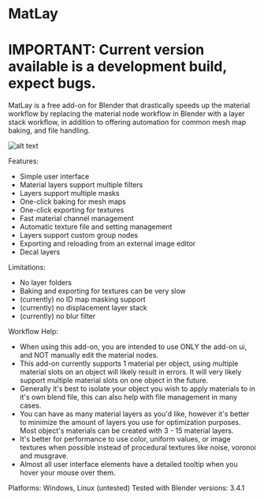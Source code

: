 # MatLay

# IMPORTANT: Current version available is a development build, expect bugs.

MatLay is a free add-on for Blender that drastically speeds up the material workflow by replacing the material node workflow in Blender with a layer stack workflow, in addition to offering automation for common mesh map baking, and file handling.

![alt text](https://raw.githubusercontent.com/LoganFairbairn/matlay/main/ExampleScreenShot.png?raw=true)

Features:
- Simple user interface
- Material layers support multiple filters
- Layers support multiple masks
- One-click baking for mesh maps
- One-click exporting for textures
- Fast material channel management
- Automatic texture file and setting management
- Layers support custom group nodes
- Exporting and reloading from an external image editor
- Decal layers

Limitations:
- No layer folders
- Baking and exporting for textures can be very slow
- (currently) no ID map masking support
- (currently) no displacement layer stack
- (currently) no blur filter

Workflow Help:
- When using this add-on, you are intended to use ONLY the add-on ui, and NOT manually edit the material nodes.
- This add-on currently supports 1 material per object, using multiple material slots on an object will likely result in errors. It will very likely support multiple material slots on one object in the future.
- Generally it's best to isolate your object you wish to apply materials to in it's own blend file, this can also help with file management in many cases.
- You can have as many material layers as you'd like, however it's better to minimize the amount of layers you use for optimization purposes. Most object's materials can be created with 3 - 15 material layers.
- It's better for performance to use color, uniform values, or image textures when possible instead of procedural textures like noise, voronoi and musgrave.
- Almost all user interface elements have a detailed tooltip when you hover your mouse over them.

Platforms: Windows, Linux (untested)
Tested with Blender versions: 3.4.1